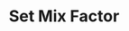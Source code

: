 ---
tag: m0163
codes:
- M163
title: Set Mix Factor
long: Set a single mix factor (in proportion to the sum total of all mix factors).
  The mix must be committed to a virtual tool by `M164` before it takes effect.
notes: Requires `MIXING_EXTRUDER`.
parameters:
- tag: S
  optional: true
  description: Component index
  values:
  - tag: index
    type: int
- tag: P
  optional: true
  description: Mix factor
  values:
  - tag: factor
    type: float
example: 
examples:
- pre: 'Save a 60/40 mix as tool index 5:'
  code:
  - M163 S0 P0.6
  - M163 S1 P0.4
  - M164 S5
- pre: 'Save a 3/5 mix as tool index 4:'
  code:
  - M163 S0 P3
  - M163 S1 P5
  - M164 S4
---